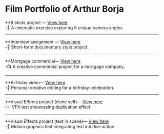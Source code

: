 # Film Portfolio of Arthur Borja


**9 shots project — [View here](https://drive.google.com/file/d/1TWXeyGKuX9XTpB-iu2j1h4IOMhHLHoXU/view?usp=sharing)<br>
  -🎥 A cinematic exercise exploring 9 unique camera angles.

---

**Interview assignment — [View here](https://drive.google.com/file/d/10GERBlj0OG0gO9Q1GHzU4exfOSvcEc1A/view?usp=drive_link)<br>
  -📰 Short-form documentary style project.

---

**Mortgage commercial— [View here](https://drive.google.com/file/d/14s2M8BVxVy5hdv79ht2pcPvuv3EAhnYO/view?usp=drive_link)<br>
  -📺 A creative commercial project for a mortgage company.

---

**Birthday video— [View here](https://youtu.be/JC4AgGthXwY?si=IWVgM2ycjlSySgFg)<br>
  -🎉 Personal creative editing for a birthday celebration.

---

**Visual Effects project (clone self)— [View here](https://youtu.be/VunDgrEQASg?si=M2X4TppjFRDvh7k-)<br>
  -✨ VFX test showcasing duplication effect.

---

**Visual Effects project (text in scene)— [View here](https://youtu.be/55h6FQWwrK4?si=Of628toSZzYY8b3w)<br>
  -📝 Motion graphics test integrating text into live action.
